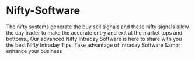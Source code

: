 Nifty-Software
==============

The nifty systems generate the buy sell signals and these nifty signals allow the day trader to make the accurate entry and exit at the market tops and bottoms., Our advanced Nifty Intraday Software is here to share with you the best Nifty Intraday Tips. Take advantage of Intraday Software &amp;amp; enhance your business